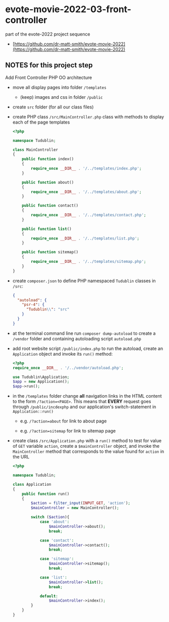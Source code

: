 # evote-movie-2022-03-front-controller

part of the evote-2022 project sequence

- [https://github.com/dr-matt-smith/evote-movie-2022](https://github.com/dr-matt-smith/evote-movie-2022)


## NOTES for this project step

Add Front Controller PHP OO architecture

- move all display pages into folder `/templates`
 
  - (keep) images and css in folder `/public`

- create `src` folder (for all our class files)

- create PHP class `/src/MainController.php` class with methods to display each of the page templates

    ```php
    <?php
    
    namespace Tudublin;
    
    class MainController
    {
        public function index()
        {
            require_once __DIR__ . '/../templates/index.php';
        }
    
        public function about()
        {
            require_once __DIR__ . '/../templates/about.php';
        }
    
        public function contact()
        {
            require_once __DIR__ . '/../templates/contact.php';
        }
    
        public function list()
        {
            require_once __DIR__ . '/../templates/list.php';
        }
    
        public function sitemap()
        {
            require_once __DIR__ . '/../templates/sitemap.php';
        }
    }
    ```

- create `composer.json` to define PHP namespaced `Tudublin` classes in `/src`:

    ```json
    {
      "autoload": {
        "psr-4": {
          "Tudublin\\": "src"
        }
      }
    }
    ```
 
- at the terminal command line run `composer dump-autoload` to create a `/vendor` folder and containing autoloading script `autoload.php`

- add root website script `/public/index.php` to run the autoload,  create an `Application` object and invoke its `run()` method:

    ```php
    <?php
    require_once __DIR__ . '/../vendor/autoload.php';
    
    use Tudublin\Application;
    $app = new Application();
    $app->run();
    ```

- in the `/templates` folder change **all** navigation links in the HTML content to the form `/?action=<PAGE>`. This means that **EVERY** request goes through `/public/incdexphp` and our application's switch-statement in `Application::run()`

  - e.g. `/?action=about` for link to about page
  
  - e.g. `/?action=sitemap` for link to sitemap page
  
 
- create class `/src/Application.php` with a `run()`  method to test for value of `GET` variable `action`, create a `$mainController` object, and invoke the `MainController` method that corresponds to the value found for `action` in the URL

    ```php
    <?php
    
    namespace Tudublin;
    
    class Application
    {
        public function run()
        {
            $action = filter_input(INPUT_GET, 'action');
            $mainController = new MainController();
    
            switch ($action){
                case 'about':
                    $mainController->about();
                    break;
    
                case 'contact':
                    $mainController->contact();
                    break;
    
                case 'sitemap':
                    $mainController->sitemap();
                    break;
    
                case 'list':
                    $mainController->list();
                    break;
    
                default:
                    $mainController->index();
            }
        }
    }
    ```